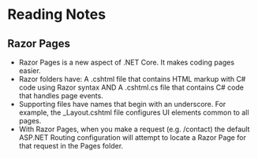 # Reading Notes
## Razor Pages

* Razor Pages is a new aspect of .NET Core. It makes coding pages easier.
* Razor folders have: A .cshtml file that contains HTML markup with C# code using Razor syntax AND A .cshtml.cs file that contains C# code that handles page events.
* Supporting files have names that begin with an underscore. For example, the _Layout.cshtml file configures UI elements common to all pages. 
* With Razor Pages, when you make a request (e.g. /contact) the default ASP.NET Routing configuration will attempt to locate a Razor Page for that request in the Pages folder.


